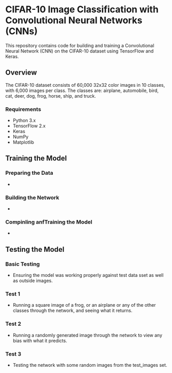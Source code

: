 # CIFAR-10 Image Classification with Convolutional Neural Networks (CNNs)

This repository contains code for building and training a Convolutional Neural Network (CNN) on the CIFAR-10 dataset using TensorFlow and Keras.

## Overview

The CIFAR-10 dataset consists of 60,000 32x32 color images in 10 classes, with 6,000 images per class. The classes are: airplane, automobile, bird, cat, deer, dog, frog, horse, ship, and truck.

### Requirements

- Python 3.x
- TensorFlow 2.x
- Keras
- NumPy
- Matplotlib

## Training the Model

### Preparing the Data
 - 

### Building the Network
 - 

### Compinling anfTraining the Model
 - 


## Testing the Model

### Basic Testing
 - Ensuring the model was working properly against test data sset as well as outside images.
   
### Test 1
 - Running a square image of a frog, or an airplane or any of the other classes through the network, and seeing what it returns.

### Test 2
 - Running a randomly generated image through the network to view any bias with what it predicts.

### Test 3
 - Testing the network with some random images from the test_images set. 
